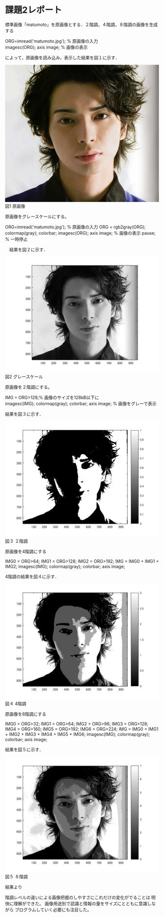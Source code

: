 # 課題2レポート 
標準画像「matumoto」を原画像とする．２階調，４階調，８階調の画像を生成する 

 ORG=imread('matumoto.jpg'); % 原画像の入力   
 imagesc(ORG); axis image; % 画像の表示 
 
 
 によって，原画像を読み込み，表示した結果を図１に示す． 
 
 
 ![原画像](https://github.com/masamisakurai/lecture_image_processing/blob/master/matumoto.jpg)
 図1 原画像 
 
 原画像をグレースケールにする。

 ORG=imread('matumoto.jpg'); % 原画像の入力 
 ORG = rgb2gray(ORG); colormap(gray); colorbar; 
 imagesc(ORG); axis image; % 画像の表示 
 pause; % 一時停止 
 
　結果を図２に示す． 
 
 ![原画像](https://github.com/masamisakurai/lecture_image_processing/blob/master/kadai2-1.jpg)   
 図2 グレースケール 
 
 原画像を２階調にする。
 
 IMG = ORG>128;% 画像のサイズを128kB以下に  
 imagesc(IMG); colormap(gray); colorbar;  axis image; % 画像をグレーで表示
 
 結果を図３に示す． 
 
 ![原画像](https://github.com/masamisakurai/lecture_image_processing/blob/master/kadai2-2.jpg)   
 図３ ２階調 
 
 
 原画像を4階調にする 
 
 
IMG0 = ORG>64; 
IMG1 = ORG>128; 
IMG2 = ORG>192; 
IMG = IMG0 + IMG1 + IMG2; 
imagesc(IMG); colormap(gray); colorbar;  axis image; 

 4階調の結果を図４に示す． 
 
 
 ![原画像](https://github.com/masamisakurai/lecture_image_processing/blob/master/kadai2-3.jpg)   
 図４ 4階調
 
 
 原画像を8階調にする 
 
IMG0 = ORG>32;
IMG1 = ORG>64;
IMG2 = ORG>96;
IMG3 = ORG>128;
IMG4 = ORG>160;
IMG5 = ORG>192; 
IMG6 = ORG>224;
IMG = IMG0 + IMG1 + IMG2 + IMG3 + IMG4 + IMG5 + IMG6; 
imagesc(IMG); colormap(gray); colorbar;  axis image; 
 
 
 結果を図５に示す． 
 
 ![原画像](https://github.com/masamisakurai/lecture_image_processing/blob/master/kadai2-4.jpg)   
 図５ ８階調 

結果より

階調レベルの違いによる画像把握のしやすさにこれだけの変化がでることは
明快に理解ができた。
画像用途別で認識と情報の量をサイズにとともに意識しながら
プログラムしていく必要にも注目した。
